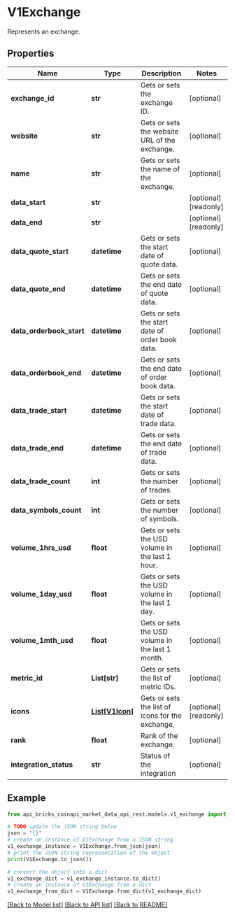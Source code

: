 # V1Exchange

Represents an exchange.

## Properties

Name | Type | Description | Notes
------------ | ------------- | ------------- | -------------
**exchange_id** | **str** | Gets or sets the exchange ID. | [optional] 
**website** | **str** | Gets or sets the website URL of the exchange. | [optional] 
**name** | **str** | Gets or sets the name of the exchange. | [optional] 
**data_start** | **str** |  | [optional] [readonly] 
**data_end** | **str** |  | [optional] [readonly] 
**data_quote_start** | **datetime** | Gets or sets the start date of quote data. | [optional] 
**data_quote_end** | **datetime** | Gets or sets the end date of quote data. | [optional] 
**data_orderbook_start** | **datetime** | Gets or sets the start date of order book data. | [optional] 
**data_orderbook_end** | **datetime** | Gets or sets the end date of order book data. | [optional] 
**data_trade_start** | **datetime** | Gets or sets the start date of trade data. | [optional] 
**data_trade_end** | **datetime** | Gets or sets the end date of trade data. | [optional] 
**data_trade_count** | **int** | Gets or sets the number of trades. | [optional] 
**data_symbols_count** | **int** | Gets or sets the number of symbols. | [optional] 
**volume_1hrs_usd** | **float** | Gets or sets the USD volume in the last 1 hour. | [optional] 
**volume_1day_usd** | **float** | Gets or sets the USD volume in the last 1 day. | [optional] 
**volume_1mth_usd** | **float** | Gets or sets the USD volume in the last 1 month. | [optional] 
**metric_id** | **List[str]** | Gets or sets the list of metric IDs. | [optional] 
**icons** | [**List[V1Icon]**](V1Icon.md) | Gets or sets the list of icons for the exchange. | [optional] [readonly] 
**rank** | **float** | Rank of the exchange. | [optional] 
**integration_status** | **str** | Status of the integration | [optional] 

## Example

```python
from api_bricks_coinapi_market_data_api_rest.models.v1_exchange import V1Exchange

# TODO update the JSON string below
json = "{}"
# create an instance of V1Exchange from a JSON string
v1_exchange_instance = V1Exchange.from_json(json)
# print the JSON string representation of the object
print(V1Exchange.to_json())

# convert the object into a dict
v1_exchange_dict = v1_exchange_instance.to_dict()
# create an instance of V1Exchange from a dict
v1_exchange_from_dict = V1Exchange.from_dict(v1_exchange_dict)
```
[[Back to Model list]](../README.md#documentation-for-models) [[Back to API list]](../README.md#documentation-for-api-endpoints) [[Back to README]](../README.md)


